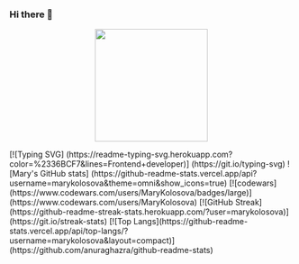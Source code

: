 ### Hi there 👋
<p align="center">
  <img src="https://image.myanimelist.net/ui/5LYzTBVoS196gvYvw3zjwMTtg_vCyUlYd7U7yjWHox8" height="200" />
</p>
[![Typing SVG] (https://readme-typing-svg.herokuapp.com?color=%2336BCF7&lines=Frontend+developer)] (https://git.io/typing-svg)
![Mary's GitHub stats] (https://github-readme-stats.vercel.app/api?username=marykolosova&theme=omni&show_icons=true)
[![codewars](https://www.codewars.com/users/MaryKolosova/badges/large)] (https://www.codewars.com/users/MaryKolosova)   
[![GitHub Streak](https://github-readme-streak-stats.herokuapp.com/?user=marykolosova)] (https://git.io/streak-stats)
[![Top Langs](https://github-readme-stats.vercel.app/api/top-langs/?username=marykolosova&layout=compact)] (https://github.com/anuraghazra/github-readme-stats)
<!--
**MaryKolosova/MaryKolosova** is a ✨ _special_ ✨ repository because its `README.md` (this file) appears on your GitHub profile.

Here are some ideas to get you started:

- 🔭 I’m currently working on ...
- 🌱 I’m currently learning ...
- 👯 I’m looking to collaborate on ...
- 🤔 I’m looking for help with ...
- 💬 Ask me about ...
- 📫 How to reach me: ...
- 😄 Pronouns: ...
- ⚡ Fun fact: ...
-->
